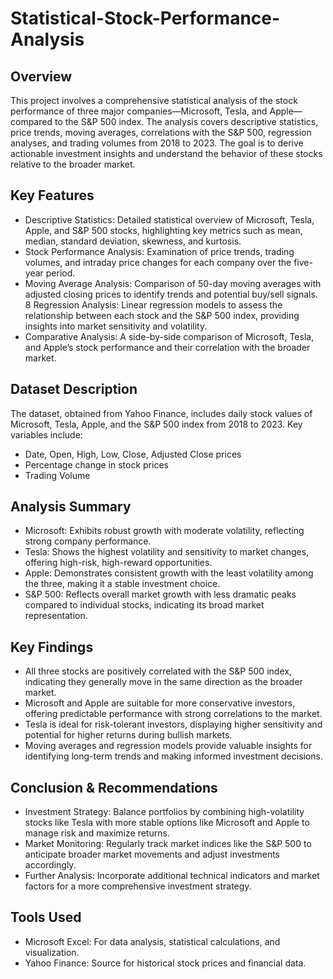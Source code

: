 # Statistical-Stock-Performance-Analysis
## Overview
This project involves a comprehensive statistical analysis of the stock performance of three major companies—Microsoft, Tesla, and Apple—compared to the S&P 500 index. The analysis covers descriptive statistics, price trends, moving averages, correlations with the S&P 500, regression analyses, and trading volumes from 2018 to 2023. The goal is to derive actionable investment insights and understand the behavior of these stocks relative to the broader market.

## Key Features
* Descriptive Statistics: Detailed statistical overview of Microsoft, Tesla, Apple, and S&P 500 stocks, highlighting key metrics such as mean, median, standard deviation, skewness, and kurtosis.
* Stock Performance Analysis: Examination of price trends, trading volumes, and intraday price changes for each company over the five-year period.
* Moving Average Analysis: Comparison of 50-day moving averages with adjusted closing prices to identify trends and potential buy/sell signals.
8 Regression Analysis: Linear regression models to assess the relationship between each stock and the S&P 500 index, providing insights into market sensitivity and volatility.
* Comparative Analysis: A side-by-side comparison of Microsoft, Tesla, and Apple’s stock performance and their correlation with the broader market.

## Dataset Description
The dataset, obtained from Yahoo Finance, includes daily stock values of Microsoft, Tesla, Apple, and the S&P 500 index from 2018 to 2023. 
Key variables include:
* Date, Open, High, Low, Close, Adjusted Close prices
* Percentage change in stock prices
* Trading Volume
  
## Analysis Summary
* Microsoft: Exhibits robust growth with moderate volatility, reflecting strong company performance.
* Tesla: Shows the highest volatility and sensitivity to market changes, offering high-risk, high-reward opportunities.
* Apple: Demonstrates consistent growth with the least volatility among the three, making it a stable investment choice.
* S&P 500: Reflects overall market growth with less dramatic peaks compared to individual stocks, indicating its broad market representation.

## Key Findings
* All three stocks are positively correlated with the S&P 500 index, indicating they generally move in the same direction as the broader market.
* Microsoft and Apple are suitable for more conservative investors, offering predictable performance with strong correlations to the market.
* Tesla is ideal for risk-tolerant investors, displaying higher sensitivity and potential for higher returns during bullish markets.
* Moving averages and regression models provide valuable insights for identifying long-term trends and making informed investment decisions.

## Conclusion & Recommendations
* Investment Strategy: Balance portfolios by combining high-volatility stocks like Tesla with more stable options like Microsoft and Apple to manage risk and maximize returns.
* Market Monitoring: Regularly track market indices like the S&P 500 to anticipate broader market movements and adjust investments accordingly.
* Further Analysis: Incorporate additional technical indicators and market factors for a more comprehensive investment strategy.

## Tools Used
* Microsoft Excel: For data analysis, statistical calculations, and visualization.
* Yahoo Finance: Source for historical stock prices and financial data.
